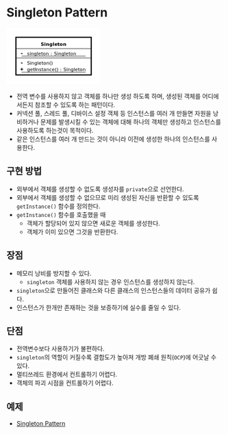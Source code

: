 # Singleton Pattern
![Singleton](Singleton.jpg)

- 전역 변수를 사용하지 않고 객체를 하나만 생성 하도록 하며, 생성된 객체를 어디에서든지 참조할 수 있도록 하는 패턴이다.
- 커넥션 풀, 스레드 풀, 디바이스 설정 객체 등 인스턴스를 여러 개 만들면 자원을 낭비하거나 문제를 발생시킬 수 있는 객체에 대해 하나의 객체만 생성하고 인스턴스를 사용하도록 하는것이 목적이다.
- 같은 인스턴스를 여러 개 만드는 것이 아니라 이전에 생성한 하나의 인스턴스를 사용한다.

## 구현 방법
- 외부에서 객체를 생성할 수 없도록 생성자를 `private`으로 선언한다.
- 외부에서 객체를 생성할 수 없으므로 미리 생성된 자신을 반환할 수 있도록 `getInstance()` 함수를 정의한다.
- `getInstance()` 함수를 호출했을 때
  - 객체가 할당되어 있지 않으면 새로운 객체를 생성한다.
  - 객체가 이미 있으면 그것을 반환한다.

## 장점
- 메모리 낭비를 방지할 수 있다.
  - `singleton` 객체를 사용하지 않는 경우 인스턴스를 생성하지 않는다.
- `singleton`으로 만들어진 클래스와 다른 클래스의 인스턴스들의 데이터 공유가 쉽다.
- 인스턴스가 한개만 존재하는 것을 보증하기에 실수를 줄일 수 있다.

## 단점
- 전역변수보다 사용하기가 불편하다.
- `singleton`의 역할이 커질수록 결합도가 높아져 개방 폐쇄 원칙(`OCP`)에 어긋날 수 있다.
- 멀티쓰레드 환경에서 컨트롤하기 어렵다.
- 객체의 파괴 시점을 컨트롤하기 어렵다.

## 예제
- [Singleton Pattern](/CreationalPattern/Singleton/singleton.cpp)